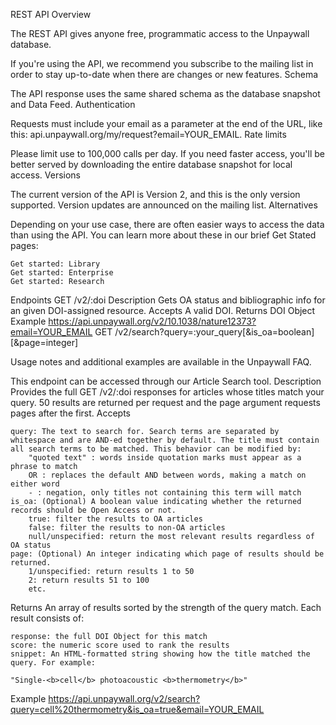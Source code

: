 REST API
Overview

The REST API gives anyone free, programmatic access to the Unpaywall database.

If you're using the API, we recommend you subscribe to the mailing list in order to stay up-to-date when there are changes or new features.
Schema

The API response uses the same shared schema as the database snapshot and Data Feed.
Authentication

Requests must include your email as a parameter at the end of the URL, like this: api.unpaywall.org/my/request?email=YOUR_EMAIL.
Rate limits

Please limit use to 100,000 calls per day. If you need faster access, you'll be better served by downloading the entire database snapshot for local access.
Versions

The current version of the API is Version 2, and this is the only version supported. Version updates are announced on the mailing list.
Alternatives

Depending on your use case, there are often easier ways to access the data than using the API. You can learn more about these in our brief Get Stated pages:

    Get started: Library
    Get started: Enterprise
    Get started: Research

Endpoints
GET /v2/:doi
Description 	Gets OA status and bibliographic info for an given DOI-assigned resource.
Accepts 	A valid DOI.
Returns 	DOI Object
Example 	https://api.unpaywall.org/v2/10.1038/nature12373?email=YOUR_EMAIL
GET /v2/search?query=:your_query[&is_oa=boolean][&page=integer]

Usage notes and additional examples are available in the Unpaywall FAQ.

This endpoint can be accessed through our Article Search tool.
Description 	Provides the full GET /v2/:doi responses for articles whose titles match your query. 50 results are returned per request and the page argument requests pages after the first.
Accepts

    query: The text to search for. Search terms are separated by whitespace and are AND-ed together by default. The title must contain all search terms to be matched. This behavior can be modified by:
        "quoted text" : words inside quotation marks must appear as a phrase to match
        OR : replaces the default AND between words, making a match on either word
        - : negation, only titles not containing this term will match
    is_oa: (Optional) A boolean value indicating whether the returned records should be Open Access or not.
        true: filter the results to OA articles
        false: filter the results to non-OA articles
        null/unspecified: return the most relevant results regardless of OA status
    page: (Optional) An integer indicating which page of results should be returned.
        1/unspecified: return results 1 to 50
        2: return results 51 to 100
        etc.

Returns 	An array of results sorted by the strength of the query match. Each result consists of:

    response: the full DOI Object for this match
    score: the numeric score used to rank the results
    snippet: An HTML-formatted string showing how the title matched the query. For example:

    "Single-<b>cell</b> photoacoustic <b>thermometry</b>"

Example 	https://api.unpaywall.org/v2/search?query=cell%20thermometry&is_oa=true&email=YOUR_EMAIL
